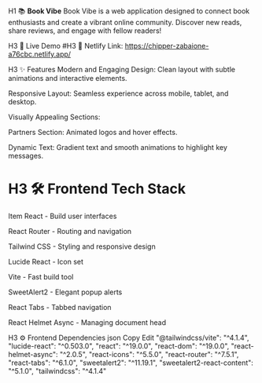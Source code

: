 H1 📚 **Book Vibe**
Book Vibe is a web application designed to connect book enthusiasts and create a vibrant online community. Discover new reads, share reviews, and engage with fellow readers!

H3 🚀 Live Demo
#H3 🔗 Netlify Link: https://chipper-zabaione-a76cbc.netlify.app/

H3 ✨ Features
Modern and Engaging Design: Clean layout with subtle animations and interactive elements.

Responsive Layout: Seamless experience across mobile, tablet, and desktop.

Visually Appealing Sections:

Partners Section: Animated logos and hover effects.

Dynamic Text: Gradient text and smooth animations to highlight key messages.

# H3 🛠️ Frontend Tech Stack
Item React - Build user interfaces

React Router - Routing and navigation

Tailwind CSS - Styling and responsive design

Lucide React - Icon set

Vite - Fast build tool

SweetAlert2 - Elegant popup alerts

React Tabs - Tabbed navigation

React Helmet Async - Managing document head

H3 ⚙️ Frontend Dependencies
json
Copy
Edit
"@tailwindcss/vite": "^4.1.4",
"lucide-react": "^0.503.0",
"react": "^19.0.0",
"react-dom": "^19.0.0",
"react-helmet-async": "^2.0.5",
"react-icons": "^5.5.0",
"react-router": "^7.5.1",
"react-tabs": "^6.1.0",
"sweetalert2": "^11.19.1",
"sweetalert2-react-content": "^5.1.0",
"tailwindcss": "^4.1.4"
